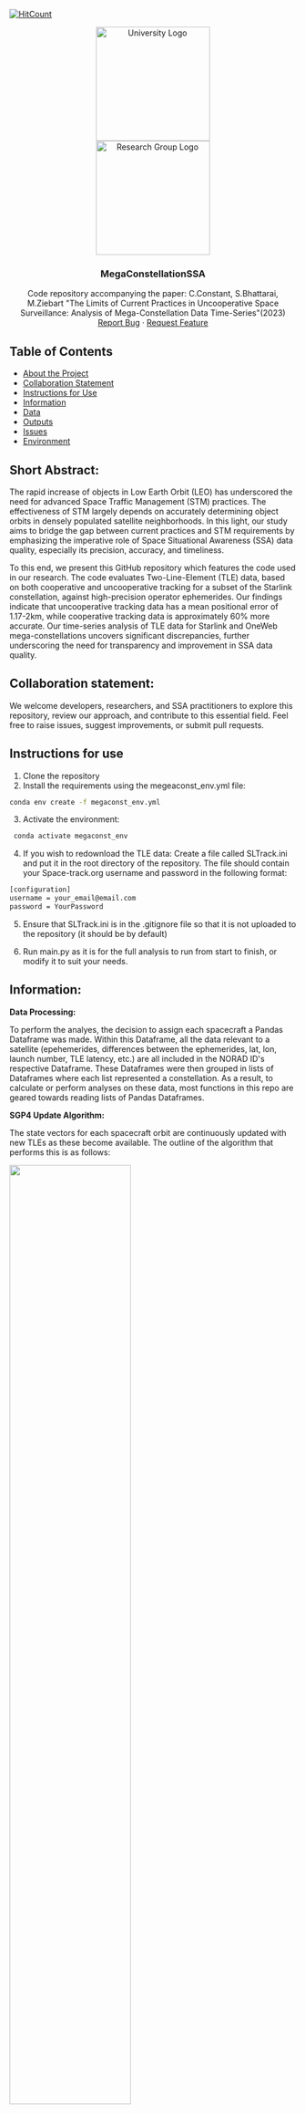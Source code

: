 
[![HitCount](https://hits.dwyl.com/CharlesPlusC/MegaConstellationSSA.svg?style=flat-square&show=unique)](http://hits.dwyl.com/CharlesPlusC/MegaConstellationSSA)

<p align="center">
  <img src="misc/UCL-logo-black.png" alt="University Logo" width="200"><br/>
  <img src="misc/SGNL_logo_ColouronBlack.jpg" alt="Research Group Logo" width="200">
</p>

<h3 align="center">MegaConstellationSSA</h3>

<p align="center">
  Code repository accompanying the paper: C.Constant, S.Bhattarai, M.Ziebart "The Limits of Current Practices in Uncooperative Space Surveillance: Analysis of Mega-Constellation Data Time-Series"(2023)
  <br />
  <a href="https://github.com/CharlesPlusC/MegaConstellationSSA/issues">Report Bug</a>
  ·
  <a href="https://github.com/CharlesPlusC/MegaConstellationSSA/pulls">Request Feature</a>
</p>

## Table of Contents
* [About the Project](#about-the-project)
* [Collaboration Statement](#collaboration-statement)
* [Instructions for Use](#instructions-for-use)
* [Information](#information)
* [Data](#data)
* [Outputs](#outputs)
* [Issues](#issues)
* [Environment](#environment)

## Short Abstract:
The rapid increase of objects in Low Earth Orbit (LEO) has underscored the need for advanced Space Traffic Management (STM) practices. The effectiveness of STM largely depends on accurately determining object orbits in densely populated satellite neighborhoods. In this light, our study aims to bridge the gap between current practices and STM requirements by emphasizing the imperative role of Space Situational Awareness (SSA) data quality, especially its precision, accuracy, and timeliness.

To this end, we present this GitHub repository which features the code used in our research. The code evaluates Two-Line-Element (TLE) data, based on both cooperative and uncooperative tracking for a subset of the Starlink constellation, against high-precision operator ephemerides. Our findings indicate that uncooperative tracking data has a mean positional error of 1.17-2km, while cooperative tracking data is approximately 60% more accurate.
Our time-series analysis of TLE data for Starlink and OneWeb mega-constellations uncovers significant discrepancies, further underscoring the need for transparency and improvement in SSA data quality.

## Collaboration statement:

We welcome developers, researchers, and SSA practitioners to explore this repository, review our approach, and contribute to this essential field. Feel free to raise issues, suggest improvements, or submit pull requests.

## Instructions for use
1. Clone the repository
2. Install the requirements using the megeaconst_env.yml file:
``` bash
conda env create -f megaconst_env.yml
```
3. Activate the environment:
``` bash
 conda activate megaconst_env
```
4. If you wish to redownload the TLE data: Create a file called SLTrack.ini and put it in the root directory of the repository. The file should contain your Space-track.org username and password in the following format:
``` bash
[configuration]
username = your_email@email.com
password = YourPassword
```
5. Ensure that SLTrack.ini is in the .gitignore file so that it is not uploaded to the repository (it should be by default)

6. Run main.py as it is for the full analysis to run from start to finish, or modify it to suit your needs.

## Information:

__Data Processing:__

To perform the analyes, the decision to assign each spacecraft a Pandas Dataframe was made. Within this Dataframe, all the data relevant to a satellite (epehemerides, differences between the ephemerides, lat, lon, launch number, TLE latency, etc.) are all included in the NORAD ID's respective Dataframe. These Dataframes were then grouped in lists of Dataframes where each list represented a constellation. As a result, to calculate or perform analyses on these data, most functions in this repo are geared towards reading lists of Pandas Dataframes.

__SGP4 Update Algorithm:__

The state vectors for each spacecraft orbit are continuously updated with new TLEs as these become available. The outline of the algorithm that performs this is as follows:

<img src="misc/TLE_algo_outline.png" width="65%" height="65%">

## Data
- The data for the SUP_TLEs and NORAD_TLEs are already provided to save time. 
    If you wish to re-download the data yourself, you can do so for the NORAD TLEs by running the getdata.py script. Note that there is currently no way of downloading SUP_TLE data programatically so you will have to do this manually from celestrak.org.
- The NORAD IDs of the satellites selected for this study are provided in external/selected_satellites.json
- The TLE_analysis files are around ~1GB in size so I have not added these to the repo. You will have to run the NORAD_vs_SUP_TLE_analysis() function to generate these. This will only take a couple of minutes typically.

__SupTLE vs GP vs Operator Ephemeris:__
The 3-way benchmarking analysis that was performed on the Supplemental, NORAD and Operator ephemerides uses the ephemerides that are stored in the _"external/ephem_TLE_compare"_ folder. Each sub-folder here belongs to one spacecraft (NORAD ID). 

## Outputs:
The following repo will enable you to replicate all figures in the paper (and a number of others that were not included for brevity). As a quick illustration of the capabilities contained some example are included below.

__altitude time series plots__

<img src="output/plots/altitude/altitude_tseries_starlink.png" width="50%" height="50%">

__Fourier analysis of the difference time-series__

<img src="output/plots/Fourier_analysis/OneWeb_h_diffs_fft.png" width="50%" height="50%">

__Cross-track/along-track/height/3D difference time-series subplots__
![Oneweb Cdiff subplots](output/plots/timseries_subplots/c_diffs_subplots_OneWeb.png)

__Constellation Ground Tracks__

<img src="output/plots/ground_tracks/g_tracks.png" width="65%" height="65%">

__Relation between error and Geographical Location__

<img src="output/plots/ground_tracks/diffs_gtrax/OneWeb_l_diffs.png" width="65%" height="65%">

__Error Dimension Histogram__

<img src="output/plots/histograms/all_diffs_hist.png" width="65%" height="65%">

__Argument of Latitude of TLE Production__

<img src=output/plots/TLE_production/tle_arglat_hist.png width="65%" height="65%">

__Latency of TLE Production__

<img src=output/plots/TLE_production/TLE_Latencies.png width="65%" height="65%">

__Benchmarking NORAD, Supplemental and Operator Orbit Solutions__

<img src=output/plots/benchmark/SUPvsGPvsOp_06022023.png width="80%">

__Launch statistics__
Summary statistics of the analysis are generated and can be found in the _"output/launch_specific/launch_summary_stats.csv"_ folder.

## Issues
If you have any issues with the code, please raise an issue on this repository and I will try to get back to you as soon as possible.

### Known Issues:
if you get an error when trying to install basemap (particularly on Apple CPU), try:
``` bash
pip install --upgrade setuptools wheel pip
conda install -c conda-forge cartopy
conda install -c conda-forge geos 
conda install -c conda-forge basemap
```

## Envs
If you make changes to your environment and you wish to save these to the envionment file:
``` bash
conda env export > megaconst_env.yml
```


